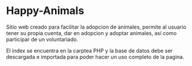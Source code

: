 # Happy-Animals
Sitio web creado para facilitar la adopcion de animales, permite al usuario tener su propia cuenta, dar en adopcion y adoptar animales, así como participar de un voluntariado.

El index se encuentra en la carptea PHP y la base de datos debe ser descargada e importada para poder hacer un uso completo de la pagina.
